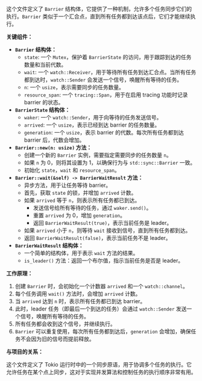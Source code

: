 这个文件定义了 `Barrier` 结构体，它提供了一种机制，允许多个任务同步它们的执行。`Barrier` 类似于一个汇合点，直到所有任务都到达该点后，它们才能继续执行。

**关键组件：**

*   **`Barrier` 结构体：**
    *   `state`: 一个 `Mutex`，保护着 `BarrierState` 的访问，用于跟踪到达的任务数量和当前代数。
    *   `wait`: 一个 `watch::Receiver`，用于等待所有任务到达汇合点。当所有任务都到达时，`watch::Sender` 会发送一个信号，唤醒所有等待的任务。
    *   `n`:  一个 `usize`，表示需要同步的任务数量。
    *   `resource_span`:  一个 `tracing::Span`，用于在启用 tracing 功能时记录 barrier 的状态。
*   **`BarrierState` 结构体：**
    *   `waker`:  一个 `watch::Sender`，用于向等待的任务发送信号。
    *   `arrived`:  一个 `usize`，表示已经到达 barrier 的任务数量。
    *   `generation`:  一个 `usize`，表示 barrier 的代数。每次所有任务都到达 barrier 后，代数会增加。
*   **`Barrier::new(n: usize)` 方法：**
    *   创建一个新的 `Barrier` 实例，需要指定需要同步的任务数量 `n`。
    *   如果 `n` 为 0，则将其设置为 1，以确保行为与 `std::sync::Barrier` 一致。
    *   初始化 `state`，`wait` 和 `resource_span`。
*   **`Barrier::wait(&self) -> BarrierWaitResult` 方法：**
    *   异步方法，用于让任务等待 barrier。
    *   首先，获取 `state` 的锁，并增加 `arrived` 计数。
    *   如果 `arrived` 等于 `n`，则表示所有任务都已到达。
        *   发送信号给所有等待的任务，通过 `waker.send()`。
        *   重置 `arrived` 为 0，增加 `generation`。
        *   返回 `BarrierWaitResult(true)`，表示当前任务是 leader。
    *   如果 `arrived` 小于 `n`，则等待 `wait` 接收到信号，直到所有任务都到达。
    *   返回 `BarrierWaitResult(false)`，表示当前任务不是 leader。
*   **`BarrierWaitResult` 结构体：**
    *   一个简单的结构体，用于表示 `wait` 方法的结果。
    *   `is_leader()` 方法：返回一个布尔值，指示当前任务是否是 leader。

**工作原理：**

1.  创建 `Barrier` 时，会初始化一个计数器 `arrived` 和一个 `watch::channel`。
2.  每个任务调用 `wait()` 方法时，会增加 `arrived` 计数。
3.  当 `arrived` 达到 `n` 时，表示所有任务都已到达 barrier。
4.  此时，leader 任务（即最后一个到达的任务）会通过 `watch::Sender` 发送一个信号，唤醒所有等待的任务。
5.  所有任务都会收到这个信号，并继续执行。
6.  `Barrier` 可以重复使用，每次所有任务都到达后，`generation` 会增加，确保任务不会因为旧的信号而提前释放。

**与项目的关系：**

这个文件定义了 Tokio 运行时中的一个同步原语，用于协调多个任务的执行。它允许任务在某个点上同步，这对于实现并发算法和控制任务的执行顺序非常有用。
